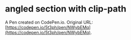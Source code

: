 # angled section with clip-path

A Pen created on CodePen.io. Original URL: [https://codepen.io/5t3ph/pen/NWybEMq](https://codepen.io/5t3ph/pen/NWybEMq).

